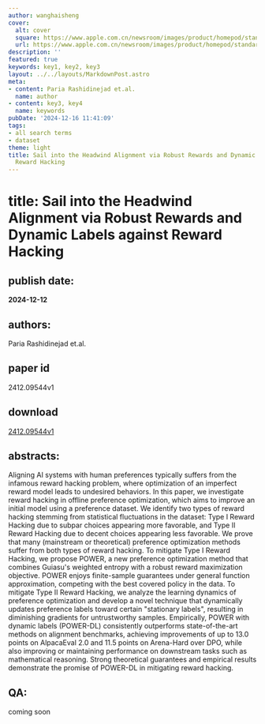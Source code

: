 ```yaml
---
author: wanghaisheng
cover:
  alt: cover
  square: https://www.apple.com.cn/newsroom/images/product/homepod/standard/Apple-HomePod-hero-230118_big.jpg.large_2x.jpg
  url: https://www.apple.com.cn/newsroom/images/product/homepod/standard/Apple-HomePod-hero-230118_big.jpg.large_2x.jpg
description: ''
featured: true
keywords: key1, key2, key3
layout: ../../layouts/MarkdownPost.astro
meta:
- content: Paria Rashidinejad et.al.
  name: author
- content: key3, key4
  name: keywords
pubDate: '2024-12-16 11:41:09'
tags:
- all search terms
- dataset
theme: light
title: Sail into the Headwind Alignment via Robust Rewards and Dynamic Labels against
  Reward Hacking
---
```


# title: Sail into the Headwind Alignment via Robust Rewards and Dynamic Labels against Reward Hacking 
## publish date: 
**2024-12-12** 
## authors: 
  Paria Rashidinejad et.al. 
## paper id
2412.09544v1
## download
[2412.09544v1](http://arxiv.org/abs/2412.09544v1)
## abstracts:
Aligning AI systems with human preferences typically suffers from the infamous reward hacking problem, where optimization of an imperfect reward model leads to undesired behaviors. In this paper, we investigate reward hacking in offline preference optimization, which aims to improve an initial model using a preference dataset. We identify two types of reward hacking stemming from statistical fluctuations in the dataset: Type I Reward Hacking due to subpar choices appearing more favorable, and Type II Reward Hacking due to decent choices appearing less favorable. We prove that many (mainstream or theoretical) preference optimization methods suffer from both types of reward hacking. To mitigate Type I Reward Hacking, we propose POWER, a new preference optimization method that combines Guiasu's weighted entropy with a robust reward maximization objective. POWER enjoys finite-sample guarantees under general function approximation, competing with the best covered policy in the data. To mitigate Type II Reward Hacking, we analyze the learning dynamics of preference optimization and develop a novel technique that dynamically updates preference labels toward certain "stationary labels", resulting in diminishing gradients for untrustworthy samples. Empirically, POWER with dynamic labels (POWER-DL) consistently outperforms state-of-the-art methods on alignment benchmarks, achieving improvements of up to 13.0 points on AlpacaEval 2.0 and 11.5 points on Arena-Hard over DPO, while also improving or maintaining performance on downstream tasks such as mathematical reasoning. Strong theoretical guarantees and empirical results demonstrate the promise of POWER-DL in mitigating reward hacking.
## QA:
coming soon
